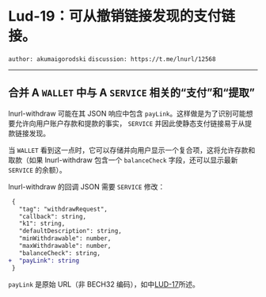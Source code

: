 Lud-19：可从撤销链接发现的支付链接。
=====================================================

 `author: akumaigorodski` `discussion: https://t.me/lnurl/12568`

---

## 合并 A `WALLET` 中与 A `SERVICE` 相关的“支付”和“提取”

lnurl-withdraw 可能在其 JSON 响应中包含 `payLink`。这样做是为了识别可能想要允许向用户账户存款和提款的事实， `SERVICE` 并因此使静态支付链接易于从提款链接发现。

当 `WALLET` 看到这一点时，它可以存储并向用户显示一个复合项，这将允许存款和取款（如果 lnurl-withdraw 包含一个 `balanceCheck` 字段，还可以显示最新 `SERVICE` 的余额）。

lnurl-withdraw 的回调 JSON 需要 `SERVICE` 修改：


```diff
 {
   "tag": "withdrawRequest",
   "callback": string,
   "k1": string,
   "defaultDescription": string,
   "minWithdrawable": number,
   "maxWithdrawable": number,
   "balanceCheck": string,
+  "payLink": string
 }
```

 `payLink` 是原始 URL（非 BECH32 编码），如中[LUD-17](https://github.com/lnurl/luds/blob/luds/17.md)所述。
